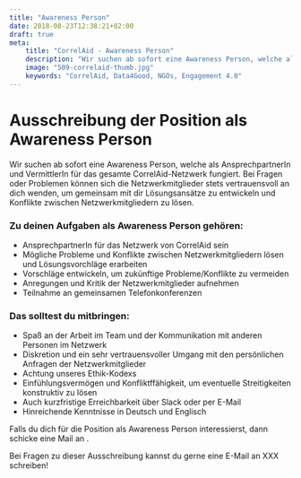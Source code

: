 ```yaml
---
title: "Awareness Person"
date: 2018-08-23T12:38:21+02:00
draft: true
meta:
    title: "CorrelAid - Awareness Person"
    description: "Wir suchen ab sofort eine Awareness Person, welche als AnsprechpartnerIn und VermittlerIn für das gesamte CorrelAid-Netzwerk fungiert. Bei Fragen oder Problemen können sich die Netzwerkmitglieder stets vertrauensvoll an dich wenden, um gemeinsam mit dir Lösungsansätze zu entwickeln und Konflikte zwischen Netzwerkmitgliedern zu lösen."
    image: "509-correlaid-thumb.jpg"
    keywords: "CorrelAid, Data4Good, NGOs, Engagement 4.0"
---
```


# Ausschreibung der Position als Awareness Person

Wir suchen ab sofort eine Awareness Person, welche als AnsprechpartnerIn und VermittlerIn für das gesamte CorrelAid-Netzwerk fungiert. Bei Fragen oder Problemen können sich die Netzwerkmitglieder stets vertrauensvoll an dich wenden, um gemeinsam mit dir Lösungsansätze zu entwickeln und Konflikte zwischen Netzwerkmitgliedern zu lösen.

### Zu deinen Aufgaben als Awareness Person gehören:

- AnsprechpartnerIn für das Netzwerk von CorrelAid sein
- Mögliche Probleme und Konflikte zwischen Netzwerkmitgliedern lösen und Lösungsvorchläge erarbeiten
- Vorschläge entwickeln, um zukünftige Probleme/Konflikte zu vermeiden
- Anregungen und Kritik der Netzwerkmitglieder aufnehmen
- Teilnahme an gemeinsamen Telefonkonferenzen

### Das solltest du mitbringen:

- Spaß an der Arbeit im Team und der Kommunikation mit anderen Personen im Netzwerk
- Diskretion und ein sehr vertrauensvoller Umgang mit den persönlichen Anfragen der Netzwerkmitglieder
- Achtung unseres Ethik-Kodexs
- Einfühlungsvermögen und Konfliktffähigkeit, um eventuelle Streitigkeiten konstruktiv zu lösen
- Auch kurzfristige Erreichbarkeit über Slack oder per E-Mail
- Hinreichende Kenntnisse in Deutsch und Englisch

Falls du dich für die Position als Awareness Person interessierst, dann schicke eine Mail an []().

Bei Fragen zu dieser Ausschreibung kannst du gerne eine E-Mail an XXX schreiben!